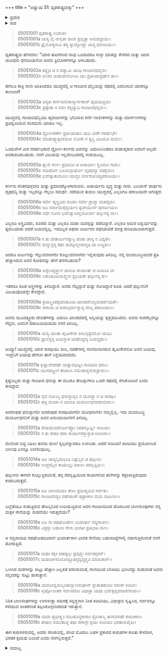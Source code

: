 +++
title = "ಅಧ್ಯಾಯ 51: ಧೃತರಾಷ್ಟ್ರವಾಕ್ಯಃ"
+++

<details><summary>ಪ್ರವೇಶ</summary>


।।   ಓಂ ಓಂ ನಮೋ ನಾರಾಯಣಾಯ।।   ಶ್ರೀ ವೇದವ್ಯಾಸಾಯ ನಮಃ ।।

ಶ್ರೀ ಕೃಷ್ಣದ್ವೈಪಾಯನ ವೇದವ್ಯಾಸ ವಿರಚಿತ  

**ಶ್ರೀ ಮಹಾಭಾರತ**

**ಉದ್ಯೋಗ ಪರ್ವ**

**ಯಾನಸಂಧಿ ಪರ್ವ**

**ಅಧ್ಯಾಯ 51**

</details>


<details><summary>ಸಾರ</summary>

ಅರ್ಜುನನ ಕುರಿತು ತನಗಿದ್ದ ಭಯವನ್ನು ಧೃತರಾಷ್ಟ್ರನು ಸಭೆಯಲ್ಲಿ ಹೇಳಿಕೊಂಡಿದುದು (1-19).

</details>


> 05051001 ಧೃತರಾಷ್ಟ್ರ ಉವಾಚ।  
05051001a ಯಸ್ಯ ವೈ ನಾನೃತಾ ವಾಚಃ ಪ್ರವೃತ್ತಾ ಅನುಶುಶ್ರುಮಃ।   
05051001c ತ್ರೈಲೋಕ್ಯಮಪಿ ತಸ್ಯ ಸ್ಯಾದ್ಯೋದ್ಧಾ ಯಸ್ಯ ಧನಂಜಯಃ।।

ಧೃತರಾಷ್ಟ್ರನು ಹೇಳಿದನು: “ಯಾರ ತುಟಿಗಳಿಂದ ನಾವು ಒಂದಾದರೂ ಸುಳ್ಳು ಮಾತನ್ನು ಕೇಳಿರದ ಮತ್ತು ಯಾರ ಯೋಧನು ಧನಂಜಯನೋ ಅವನು ತ್ರಿಲೋಕಗಳನ್ನೂ ಆಳಬಹುದು.

> 05051002a ತಸ್ಯೈವ ಚ ನ ಪಶ್ಯಾಮಿ ಯುಧಿ ಗಾಂಡೀವಧನ್ವನಃ।  
05051002c ಅನಿಶಂ ಚಿಂತಯಾನೋಽಪಿ ಯಃ ಪ್ರತೀಯಾದ್ರಥೇನ ತಂ।।

ಹಗಲೂ ರಾತ್ರಿ ನಾನು ಚಿಂತಿಸಿದರೂ ಯುದ್ಧದಲ್ಲಿ ಆ ಗಾಂಡೀವ ಧನ್ವಿಯನ್ನು ರಥದಲ್ಲಿ ಎದುರಿಸುವ ಯಾರನ್ನೂ ಕಾಣಲಾರೆ!

> 05051003a ಅಸ್ಯತಃ ಕರ್ಣಿನಾಲೀಕಾನ್ಮಾರ್ಗಣಾನ್ ಹೃದಯಚ್ಚಿದಃ।  
05051003c ಪ್ರತ್ಯೇತಾ ನ ಸಮಃ ಕಶ್ಚಿದ್ಯುಧಿ ಗಾಂಡೀವಧನ್ವನಃ।।

ಯುದ್ಧದಲ್ಲಿ ಗಾಂಡೀವಧನ್ವಿಯು ಹೃದಯಗಳನ್ನು ಭೇದಿಸುವ ಕರ್ಣಿ-ನಾಲೀಕಗಳನ್ನು ಮತ್ತು ಮಾರ್ಗಣಗಳನ್ನು ಪ್ರತಿದ್ವಂದಿಸುವ ಸರಿಸಮನು ಯಾರೂ ಇಲ್ಲ.

> 05051004a ದ್ರೋಣಕರ್ಣೌ ಪ್ರತೀಯಾತಾಂ ಯದಿ ವೀರೌ ನರರ್ಷಭೌ।  
05051004c ಮಾಹಾತ್ಮ್ಯಾತ್ಸಂಶಯೋ ಲೋಕೇ ನ ತ್ವಸ್ತಿ ವಿಜಯೋ ಮಮ।।

ಒಂದುವೇಳೆ ವೀರ ನರರ್ಷಭರಾದ ದ್ರೋಣ-ಕರ್ಣರು ಅವನನ್ನು ಎದುರಿಸಿನಿಂತರೂ ಮಹಾತ್ಮರಾದ ಅವರಿಗೆ ಅಲ್ಪವೇ ಅವಕಾಶವಿರಬಹುದು. ನನಗೆ ವಿಜಯವು ಇಲ್ಲವೆಂಬುದರಲ್ಲಿ ಸಂಶಯವಿಲ್ಲ.

> 05051005a ಘೃಣೀ ಕರ್ಣಃ ಪ್ರಮಾದೀ ಚ ಆಚಾರ್ಯಃ ಸ್ಥವಿರೋ ಗುರುಃ।  
05051005c ಸಮರ್ಥೋ ಬಲವಾನ್ಪಾರ್ಥೋ ದೃಢಧನ್ವಾ ಜಿತಕ್ಲಮಃ।  
05051005e ಭವೇತ್ಸುತುಮುಲಂ ಯುದ್ಧಂ ಸರ್ವಶೋಽಪ್ಯಪರಾಜಯಃ।।

ಕರ್ಣನು ಕನಿಕರವುಳ್ಳವನು ಮತ್ತು ಪ್ರಮಾದಕ್ಕೊಳಗಾಗುವನು. ಆಚಾರ್ಯನು ವೃದ್ಧ ಮತ್ತು ಗುರು. ಬಲವಾನ್ ಪಾರ್ಥನು ದೃಢಧನ್ವಿ ಮತ್ತು ಇಬ್ಬರನ್ನೂ ಗೆಲ್ಲಲು ಸಮರ್ಥ. ನಡೆಯುವ ತುಮಲ ಯುದ್ಧದಲ್ಲಿ ಎಲ್ಲರಿಗೂ ಪರಾಜಯವೇ ಆಗುತ್ತದೆ.

> 05051006a ಸರ್ವೇ ಹ್ಯಸ್ತ್ರವಿದಃ ಶೂರಾಃ ಸರ್ವೇ ಪ್ರಾಪ್ತಾ ಮಹದ್ಯಶಃ।  
05051006c ಅಪಿ ಸರ್ವಾಮರೈಶ್ವರ್ಯಂ ತ್ಯಜೇಯುರ್ನ ಪುನರ್ಜಯಂ।  
05051006e ವಧೇ ನೂನಂ ಭವೇಚ್ಚಾಂತಿಸ್ತಯೋರ್ವಾ ಫಲ್ಗುನಸ್ಯ ವಾ।।

ಎಲ್ಲರೂ ಅಸ್ತ್ರವಿದರು, ಶೂರರು ಮತ್ತು ಎಲ್ಲರೂ ಮಹಾ ಯಶಸ್ಸನ್ನು ಪಡೆದಿದ್ದಾರೆ. ಎಲ್ಲರೂ ಅಮರ ಐಶ್ವರ್ಯವನ್ನು ತ್ಯಜಿಸಿಯಾರು ಆದರೆ ಜಯವನ್ನಲ್ಲ. ಇವರಿಬ್ಬರ ಅಥವಾ ಅರ್ಜುನನ ವಧೆಯಾದರೆ ಮಾತ್ರ ಶಾಂತಿಯುಂಟಾಗುತ್ತದೆ.

> 05051007a ನ ತು ಜೇತಾರ್ಜುನಸ್ಯಾಸ್ತಿ ಹಂತಾ ಚಾಸ್ಯ ನ ವಿದ್ಯತೇ।  
05051007c ಮನ್ಯುಸ್ತಸ್ಯ ಕಥಂ ಶಾಮ್ಯೇನ್ಮಂದಾನ್ಪ್ರತಿ ಯ ಉತ್ಥಿತಃ।।

ಆದರೂ ಅರ್ಜುನನ್ನು ಗೆಲ್ಲುವವನಾಗಲೀ ಕೊಲ್ಲುವವನಾಗಲೀ ಇಲ್ಲಿರುವುದು ತಿಳಿದಿಲ್ಲ. ನನ್ನ ಮಂದಬುದ್ಧಿಯವರ ಪ್ರತಿ ಹೆಚ್ಚಾಗಿರುವ ಅವನ ಕೋಪವನ್ನು ಹೇಗೆ ತಣಿಸಬಹುದು?

> 05051008a ಅನ್ಯೇಽಪ್ಯಸ್ತ್ರಾಣಿ ಜಾನಂತಿ ಜೀಯಂತೇ ಚ ಜಯಂತಿ ಚ।  
05051008c ಏಕಾಂತವಿಜಯಸ್ತ್ವೇವ ಶ್ರೂಯತೇ ಫಲ್ಗುನಸ್ಯ ಹ।।

ಇತರರೂ ಕೂಡ ಅಸ್ತ್ರಗಳನ್ನು ತಿಳಿದಿದ್ದಾರೆ. ಅವರು ಗೆದ್ದಿದ್ದಾರೆ ಮತ್ತು ಸೋತಿದ್ದಾರೆ ಕೂಡ. ಆದರೆ ಫಲ್ಗುನನಿಗೆ ವಿಜಯವೊಂದನ್ನೇ ಕೇಳಿದ್ದೇವೆ.

> 05051009a ತ್ರಯಸ್ತ್ರಿಂಶತ್ಸಮಾಹೂಯ ಖಾಂಡವೇಽಗ್ನಿಮತರ್ಪಯತ್।  
05051009c ಜಿಗಾಯ ಚ ಸುರಾನ್ಸರ್ವಾನ್ನಾಸ್ಯ ವೇದ್ಮಿ ಪರಾಜಯಂ।।

ಅವನು ಮೂವತ್ತ್ಮೂರು ದೇವತೆಗಳನ್ನು ಎದುರಿಸಿ ಖಾಂಡವದಲ್ಲಿ ಅಗ್ನಿಯನ್ನು ತೃಪ್ತಪಡಿಸಿದನು. ಅವನು ಸುರರೆಲ್ಲರನ್ನೂ ಗೆದ್ದನು. ಅವನಿಗೆ ಪರಾಜಯವಾದುದು ನನಗೆ ತಿಳಿದಿಲ್ಲ.

> 05051010a ಯಸ್ಯ ಯಂತಾ ಹೃಷೀಕೇಶಃ ಶೀಲವೃತ್ತಸಮೋ ಯುಧಿ।  
05051010c ಧ್ರುವಸ್ತಸ್ಯ ಜಯಸ್ತಾತ ಯಥೇಂದ್ರಸ್ಯ ಜಯಸ್ತಥಾ।।

ಅಯ್ಯಾ! ಯುದ್ಧದಲ್ಲಿ ಯಾರ ಸಾರಥಿಯು ಶೀಲ, ನಡತೆಗಳಲ್ಲಿ ಸರಿಸಮನಾಗಿರುವ ಹೃಷೀಕೇಶನೋ ಅವನ ಜಯವು, ಇಂದ್ರನಿಗೆ ಜಯವು ಹೇಗೋ ಹಾಗೆ ನಿಶ್ಚಯವಾದುದು.

> 05051011a ಕೃಷ್ಣಾವೇಕರಥೇ ಯತ್ತಾವಧಿಜ್ಯಂ ಗಾಂಡಿವಂ ಧನುಃ।  
05051011c ಯುಗಪತ್ತ್ರೀಣಿ ತೇಜಾಂಸಿ ಸಮೇತಾನ್ಯನುಶುಶ್ರುಮಃ।।

ಕೃಷ್ಣರಿಬ್ಬರು ಮತ್ತು ಗಾಂಡೀವ ಧನುಸ್ಸು ಈ ಮೂರೂ ತೇಜಸ್ಸುಗಳೂ ಒಂದೇ ರಥದಲ್ಲಿ ಸೇರಿಕೊಂಡಿವೆ ಎಂದು ಕೇಳಿದ್ದೇವೆ.

> 05051012a ನೈವ ನೋಽಸ್ತಿ ಧನುಸ್ತಾದೃಂ ನ ಯೋದ್ಧಾ ನ ಚ ಸಾರಥಿಃ।  
05051012c ತಚ್ಚ ಮಂದಾ ನ ಜಾನಂತಿ ದುರ್ಯೋಧನವಶಾನುಗಾಃ।।

ಅದರಂಥಹ ಧನುಸ್ಸಾಗಲೀ ಅವರಂಥಹ ಸಾರಥಿಯಾಗಲೀ ಯೋಧನಾಗಲೀ ನಮ್ಮಲ್ಲಿಲ್ಲ. ಇದು ಮಂದಬುದ್ಧಿ ದುರ್ಯೋಧನನಿಗೆ ಮತ್ತು ಅವನ ಅನುಯಾಯಿಗಳಿಗೆ ತಿಳಿದಿಲ್ಲ.

> 05051013a ಶೇಷಯೇದಶನಿರ್ದೀಪ್ತೋ ನಿಪತನ್ಮೂರ್ಧ್ನಿ ಸಂಜಯ।  
05051013c ನ ತು ಶೇಷಂ ಶರಾಃ ಕುರ್ಯುರಸ್ತಾಸ್ತಾತ ಕಿರೀಟಿನಾ।।

ಮೇಲಿಂದ ಬಿದ್ದ ಸಿಡಿಲು ತಲೆಯ ಮೇಲೆ ಸ್ವಲ್ಪವನ್ನಾದರೂ ಉಳಿಸೀತು. ಆದರೆ ಸಂಜಯ! ಕಿರೀಟಿಯು ಪ್ರಯೋಗಿಸಿದ ಬಾಣವು ಏನನ್ನೂ ಉಳಿಸುವುದಿಲ್ಲ.

> 05051014a ಅಪಿ ಚಾಸ್ಯನ್ನಿವಾಭಾತಿ ನಿಘ್ನನ್ನಿವ ಚ ಫಲ್ಗುನಃ।   
05051014c ಉದ್ಧರನ್ನಿವ ಕಾಯೇಭ್ಯಃ ಶಿರಾಂಸಿ ಶರವೃಷ್ಟಿಭಿಃ।।

ಫಲ್ಗುನನು ಈಗಲೇ ಕೊಲ್ಲುತ್ತಿರುವಂತೆ, ತನ್ನ ಶರವೃಷ್ಟಿಯಿಂದ ಕಾಯಗಳಿಂದ ತಲೆಗಳನ್ನು ಕತ್ತರಿಸುತ್ತಿರುವುದು ಕಂಡುಬರುತ್ತದೆ.

> 05051015a ಅಪಿ ಬಾಣಮಯಂ ತೇಜಃ ಪ್ರದೀಪ್ತಮಿವ ಸರ್ವತಃ।  
05051015c ಗಾಂಡೀವೇದ್ಧಂ ದಹೇತಾಜೌ ಪುತ್ರಾಣಾಂ ಮಮ ವಾಹಿನೀಂ।।

ಎಲ್ಲೆಡೆಯೂ ಸುಡುತ್ತಿರುವ ತೇಜಸ್ಸಿನಿಂದ ಉರಿಯುತ್ತಿರುವ ಅವನ ಗಾಂಡೀವದಿಂದ ಹೊರಬಂದ ಬಾಣಗುಂಪುಗಳು ನನ್ನ ಮಕ್ಕಳ ಸೇನೆಯನ್ನು ಸುಡದೆಯೇ ಇರುತ್ತದೆಯೇ?

> 05051016a ಅಪಿ ಸಾ ರಥಘೋಷೇಣ ಭಯಾರ್ತಾ ಸವ್ಯಸಾಚಿನಃ।  
05051016c ವಿತ್ರಸ್ತಾ ಬಹುಲಾ ಸೇನಾ ಭಾರತೀ ಪ್ರತಿಭಾತಿ ಮೇ।।

ಆ ಸವ್ಯಸಾಚಿಯ ರಥಘೋಷದಿಂದಲೇ ಭಯಾರ್ತರಾಗಿ ಭಾರತ ಸೇನೆಯು ಬಹುಸಂಖ್ಯೆಗಳಲ್ಲಿ ನಡುಗುತ್ತಿರುವಂತೆ ನನಗೆ ತೋರುತ್ತಿದೆ.

> 05051017a ಯಥಾ ಕಕ್ಷಂ ದಹತ್ಯಗ್ನಿಃ ಪ್ರವೃದ್ಧಃ ಸರ್ವತಶ್ಚರನ್।  
05051017c ಮಹಾರ್ಚಿರನಿಲೋದ್ಧೂತಸ್ತದ್ವದ್ಧಕ್ಷ್ಯತಿ ಮಾಮಕಾನ್।।

ಒಣಗಿದ ಮರಗಳನ್ನು ಸುಟ್ಟು ಹೆಚ್ಚಾಗಿ ಎಲ್ಲಕಡೆ ಪಸರಿಸುವಂತೆ, ಗಾಳಿಯಿಂದ ಬೆಂಕಿಯು ಭುಗಿಲೆದ್ದು ಸುಡುವಂತೆ ಅವನು ನನ್ನವರನ್ನು ಸುಟ್ಟು ಹಾಕುತ್ತಾನೆ.

> 05051018a ಯದೋದ್ವಮನ್ನಿಶಿತಾನ್ಬಾಣಸಂಘಾನ್
	ಸ್ಥಾತಾತತಾಯೀ ಸಮರೇ ಕಿರೀಟೀ।  
> 05051018c ಸೃಷ್ಟೋಽಂತಕಃ ಸರ್ವಹರೋ ವಿಧಾತ್ರಾ
	ಯಥಾ ಭವೇತ್ತದ್ವದವಾರಣೀಯಃ।।  

ನಿಶಿತ ಬಾಣಸಂಘಗಳನ್ನು ಉಗುಳುತ್ತಾ ಸಮರಕ್ಕೆ ಸನ್ನದ್ಧನಾಗಿ ನಿಂತ ಕಿರೀಟಿಯು, ವಿಧಾತ್ರನು ಸೃಷ್ಟಿಸಿದ, ಸರ್ವವನ್ನೂ ಕಳೆಯುವ ಅಂತಕನಂತೆ ತಪ್ಪಿಸಿಕೊಳ್ಳಲಾರದಂತೆ ಇರುತ್ತಾನೆ.

> 05051019a ಯದಾ ಹ್ಯಭೀಕ್ಷ್ಣಂ ಸುಬಹೂನ್ಪ್ರಕಾರಾಂ
	ಶ್ರೋತಾಸ್ಮಿ ತಾನಾವಸಥೇ ಕುರೂಣಾಂ।  
> 05051019c ತೇಷಾಂ ಸಮಂತಾಚ್ಚ ತಥಾ ರಣಾಗ್ರೇ
	ಕ್ಷಯಃ ಕಿಲಾಯಂ ಭರತಾನುಪೈತಿ।।  

ಈಗ ಕುರುಗಳಿರುವಲ್ಲಿ, ಅವರು ಸೇರಿರುವಲ್ಲಿ, ರಣದ ಮೊದಲು ಬಹಳ ಪ್ರಕಾರದ ಕುರುಹಗಳ ಕುರಿತು ಕೇಳಿದಾಗ, ಭರತರ ಕ್ಷಯವು ಬಂದಿದೆ ಎಂದು ನನಗನ್ನಿಸುತ್ತದೆ.”


<details><summary>ಸಮಾಪ್ತಿ</summary>


ಇತಿ ಶ್ರೀ ಮಹಾಭಾರತೇ ಉದ್ಯೋಗ ಪರ್ವಣಿ ಯಾನಸಂಧಿ ಪರ್ವಣಿ ಧೃತರಾಷ್ಟ್ರವಾಕ್ಯೇ ಏಕಪಂಚಾಶತ್ತಮೋಽಧ್ಯಾಯಃ।  
ಇದು ಶ್ರೀ ಮಹಾಭಾರತದಲ್ಲಿ ಉದ್ಯೋಗ ಪರ್ವದಲ್ಲಿ ಯಾನಸಂಧಿ ಪರ್ವದಲ್ಲಿ ಧೃತರಾಷ್ಟ್ರವಾಕ್ಯದಲ್ಲಿ ಐವತ್ತೊಂದನೆಯ ಅಧ್ಯಾಯವು.

</details>
